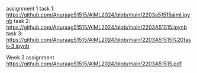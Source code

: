 assignment 1 
task 1: https://github.com/Anuraag51515/AIML2024/blob/main/2203a51515aiml.ipynb
task 2: https://github.com/Anuraag51515/AIML2024/blob/main/2203A51515.ipynb
task 3: https://github.com/Anuraag51515/AIML2024/blob/main/2203A51515%20task-3.ipynb

Week 2 assignment https://github.com/Anuraag51515/AIML2024/blob/main/2203A51515.pdf
